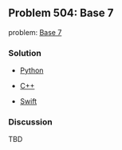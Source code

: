 ## Problem 504: Base 7

problem: [Base 7](https://leetcode.com/problems/base-7/)

### Solution

- [Python](../python/problem504.py)

- [C++](../cpp/problem504.cpp)

- [Swift](../swift/problem504.swift)

### Discussion

TBD

